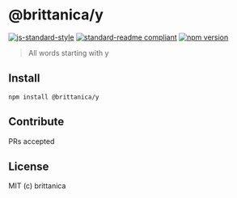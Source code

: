 # @brittanica/y

[![js-standard-style](https://img.shields.io/badge/code%20style-standard-brightgreen.svg?style=flat-square)](http://standardjs.com/)
[![standard-readme compliant](https://img.shields.io/badge/standard--readme-OK-green.svg?style=flat-square)](https://github.com/RichardLitt/standard-readme)
[![npm version](https://img.shields.io/npm/v/brittanica-y.svg?style=flat-square)](https://badge.fury.io/js/brittanica-y)

> All words starting with y

## Install
```
npm install @brittanica/y
```

## Contribute

PRs accepted

## License

MIT (c) brittanica
